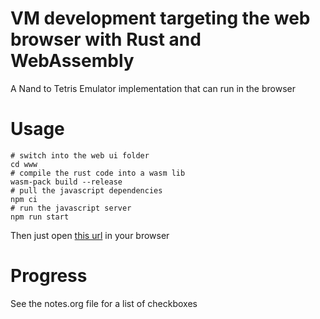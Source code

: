 # VM development targeting the web browser with Rust and WebAssembly

A Nand to Tetris Emulator implementation that can run in the browser

# Usage

``` shell
# switch into the web ui folder
cd www
# compile the rust code into a wasm lib
wasm-pack build --release
# pull the javascript dependencies
npm ci
# run the javascript server
npm run start
```

Then just open [this url](http://localhost:8080) in your browser

# Progress

See the notes.org file for a list of checkboxes

